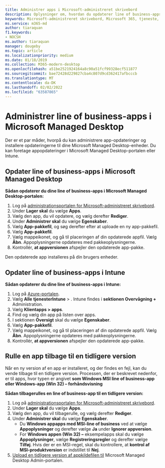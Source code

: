 ```yaml
---
title: Administrer apps i Microsoft-administreret skrivebord
description: Oplysninger om, hvordan du opdaterer line of business-apps, der er installeret på Microsoft-administrerede computerenheder
keywords: Microsoft-administreret skrivebord, Microsoft 365, tjeneste, dokumentation
ms.service: m365-md
author: tiaraquan
f1.keywords:
- NOCSH
ms.author: tiaraquan
manager: dougeby
ms.topic: article
ms.localizationpriority: medium
ms.date: 01/18/2019
ms.collection: M365-modern-desktop
ms.openlocfilehash: a51be2521924164a8c90a51fcf99328ecf511877
ms.sourcegitcommit: bae72428d229827cba4c807d9cd362417afbcccb
ms.translationtype: MT
ms.contentlocale: da-DK
ms.lasthandoff: 02/02/2022
ms.locfileid: "63587865"
---
```

# <a name="manage-line-of-business-apps-in-microsoft-managed-desktop"></a>Administrer line of business-apps i Microsoft Managed Desktop

<!--Application management -->

Der er et par måder, hvorpå du kan administrere app-opdateringer og installere opdateringerne til dine Microsoft Managed Desktop-enheder. Du kan foretage appopdateringer i Microsoft Managed Desktop-portalen eller Intune.

<span id="update-app-mmd" />

## <a name="update-line-of-business-apps-in-microsoft-managed-desktop"></a>Opdater line of business-apps i Microsoft Managed Desktop

**Sådan opdaterer du dine line of business-apps i Microsoft Managed Desktop-portalen:**

1. Log på [administrationsportalen for Microsoft-administreret skrivebord](https://aka.ms/mmdportal).
1. Under **Lager skal** du vælge **Apps**.  
1. Vælg den app, du vil opdatere, og vælg derefter **Rediger**.
1. Under **Administrer skal** du vælge **Egenskaber**.
1. Vælg **App-pakkefil**, og søg derefter efter at uploade en ny app-pakkefil.
1. Vælg **App-pakkefil**.
1. Vælg mappeikonet, og gå til placeringen af din opdaterede appfil. Vælg **Åbn**. Appoplysningerne opdateres med pakkeoplysningerne.
1. Kontrollér, **at appversionen** afspejler den opdaterede app-pakke.

Den opdaterede app installeres på din brugers enheder.

<span id="update-app-intune" />

## <a name="update-line-of-business-apps-in-intune"></a>Opdater line of business-apps i Intune

**Sådan opdaterer du dine line of business-apps i Intune:**

1. Log på [Azure-portalen](https://portal.azure.com).
2. Vælg **Alle** **tjenesterIntune** > . Intune findes i **sektionen Overvågning +** Administration.
3. Vælg **Klientapps > apps**.
4. Find og vælg din app på listen over apps.
5. I sektionen **Oversigt** skal du vælge **Egenskaber**.
6. Vælg **App-pakkefil**.
7. Vælg mappeikonet, og gå til placeringen af din opdaterede appfil. Vælg **Åbn**. Appoplysningerne opdateres med pakkeoplysningerne.
8. Kontrollér, **at appversionen** afspejler den opdaterede app-pakke.

<span id="roll-back-app-mmd" />

## <a name="roll-back-an-app-to-a-previous-version"></a>Rulle en app tilbage til en tidligere version

Når en ny version af en app er installeret, og der findes en fejl, kan du vende tilbage til en tidligere version. Processen, der er beskrevet nedenfor, er til apps, hvor typen er angivet **som Windows MSI line of business-app** **eller Windows-app (Win 32) – forhåndsvisning**

**Sådan tilbagerulles en line of business-app til en tidligere version:**

1. Log på [administrationsportalen for Microsoft-administreret skrivebord](https://aka.ms/mmdportal).
2. Under **Lager skal** du vælge **Apps**.  
3. Vælg den app, du vil tilbagerulle, og vælg derefter **Rediger**.
4. Under **Administrer skal** du vælge **Egenskaber**.
    - Du **Windows appapps med MSI-line of business** ved at vælge **Appoplysninger** og derefter vælge **Ja** under **Ignorer appversion**.
    - For **Windows appen (Win 32) –** eksempelapps skal du vælge **Appoplysninger**, vælge **Registreringsregler** og derefter vælge **Tilføj**.
    Hvis der er en MSI-regel, skal du kontrollere, at **kontrol af MSI-produktversion** er indstillet til **Nej**.
5. [Upload en tidligere version af appkildefilen til](../get-started/deploy-apps.md) Microsoft Managed Desktop Admin-portalen.  
